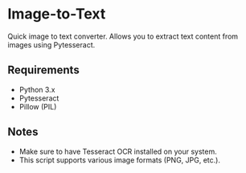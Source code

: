 # Image-to-Text
Quick image to text converter. 
Allows you to extract text content from images using Pytesseract.
## Requirements

- Python 3.x
- Pytesseract
- Pillow (PIL)

## Notes

- Make sure to have Tesseract OCR installed on your system.
- This script supports various image formats (PNG, JPG, etc.).
